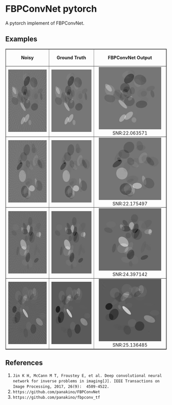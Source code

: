 # FBPConvNet pytorch

A pytorch implement of FBPConvNet.

## Examples

<table border="1" cellspacing="0" cellpadding="0" style="text-align:center;">
    <tr>
        <th style="text-align:center;">
            <p>Noisy</p>
        </th>
        <th style="text-align:center;">
            <p>Ground Truth<p>
        </th>
        <th style="text-align:center;"> 
            <p>FBPConvNet Output</p>
        </th>
    </tr>
    <tr>
        <td style="text-align:center">
            <img src="/readme_image/1-noisy.jpg" height="195px" style="max-width:100%;">
        </td>
        <td style="text-align:center">
            <img src="/readme_image/1-orig.jpg" height="195px" style="max-width:100%;">
        </td>
        <td style="text-align:center">
            <img src="/readme_image/1-pred.jpg" height="195px" style="max-width:100%;">
            SNR:22.063571
        </td>
    </tr>
    <tr>
        <td style="text-align:center">
            <img src="/readme_image/2-noisy.jpg" height="195px" style="max-width:100%;">
        </td>
        <td style="text-align:center">
            <img src="/readme_image/2-orig.jpg" height="195px" style="max-width:100%;">
        </td>
        <td style="text-align:center">
            <img src="/readme_image/2-pred.jpg" height="195px" style="max-width:100%;">
            SNR:22.175497
        </td>
    </tr>
    <tr>
        <td style="text-align:center">
            <img src="/readme_image/3-noisy.jpg" height="195px" style="max-width:100%;">
        </td>
        <td style="text-align:center">
            <img src="/readme_image/3-orig.jpg" height="195px" style="max-width:100%;">
        </td>
        <td style="text-align:center">
            <img src="/readme_image/3-pred.jpg" height="195px" style="max-width:100%;">
            SNR:24.397142
        </td>
    </tr>
    <tr>
        <td style="text-align:center">
            <img src="/readme_image/4-noisy.jpg" height="195px" style="max-width:100%;">
        </td>
        <td style="text-align:center">
            <img src="/readme_image/4-orig.jpg" height="195px" style="max-width:100%;">
        </td>
        <td style="text-align:center">
            <img src="/readme_image/4-pred.jpg" height="195px" style="max-width:100%;">
            SNR:25.136485
        </td>
    </tr>
</table>

## References

1. `Jin K H, McCann M T, Froustey E, et al. Deep convolutional neural network for inverse problems in imaging[J]. IEEE Transactions on Image Processing, 2017, 26(9): 
   4509-4522.`
2. `https://github.com/panakino/FBPConvNet`
3. `https://github.com/panakino/fbpconv_tf`